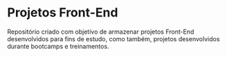 # Projetos Front-End

Repositório criado com objetivo de armazenar projetos Front-End desenvolvidos para fins de estudo,
como também, projetos desenvolvidos durante bootcamps e treinamentos.
  